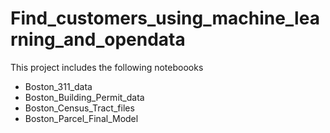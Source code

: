 # Find_customers_using_machine_learning_and_opendata

This project includes the following noteboooks

 - Boston_311_data
 - Boston_Building_Permit_data
 - Boston_Census_Tract_files
 - Boston_Parcel_Final_Model
